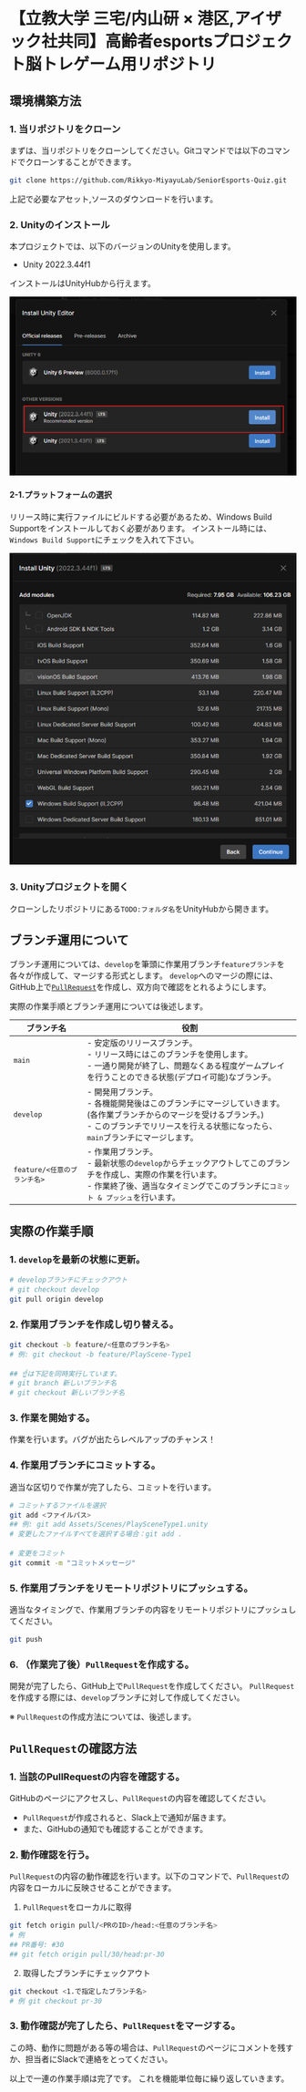# 【立教大学 三宅/内山研 × 港区,アイザック社共同】高齢者esportsプロジェクト脳トレゲーム用リポジトリ

## 

## 環境構築方法
### 1. 当リポジトリをクローン
まずは、当リポジトリをクローンしてください。Gitコマンドでは以下のコマンドでクローンすることができます。
```bash
git clone https://github.com/Rikkyo-MiyayuLab/SeniorEsports-Quiz.git
```
上記で必要なアセット,ソースのダウンロードを行います。

### 2. Unityのインストール
本プロジェクトでは、以下のバージョンのUnityを使用します。
- Unity 2022.3.44f1

インストールはUnityHubから行えます。

![alt text](READMEImages/UnityInstall-1.png)

#### 2-1.プラットフォームの選択
リリース時に実行ファイルにビルドする必要があるため、Windows Build Supportをインストールしておく必要があります。
インストール時には、`Windows Build Support`にチェックを入れて下さい。

![alt text](READMEImages/UnityInstall-2.png)

### 3. Unityプロジェクトを開く
クローンしたリポジトリにある`TODO:フォルダ名`をUnityHubから開きます。


## ブランチ運用について
ブランチ運用については、`develop`を筆頭に作業用ブランチ`featureブランチ`を各々が作成して、マージする形式とします。
`develop`へのマージの際には、GitHub上で[`PullRequest`](https://backlog.com/ja/git-tutorial/pull-request/01/)を作成し、双方向で確認をとれるようにします。

実際の作業手順とブランチ運用については後述します。

| ブランチ名 | 役割 |
| --- | --- |
| `main` | - 安定版のリリースブランチ。<br>- リリース時にはこのブランチを使用します。<br>- 一通り開発が終了し、問題なくある程度ゲームプレイを行うことのできる状態(デプロイ可能)なブランチ。 |
| `develop` | - 開発用ブランチ。<br>- 各機能開発後はこのブランチにマージしていきます。(各作業ブランチからのマージを受けるブランチ。)<br>- このブランチでリリースを行える状態になったら、`main`ブランチにマージします。 |
| `feature/<任意のブランチ名>` | - 作業用ブランチ。<br>- 最新状態の`develop`からチェックアウトしてこのブランチを作成し、実際の作業を行います。<br>- 作業終了後、適当なタイミングでこのブランチに`コミット & プッシュ`を行います。 |
  
## 実際の作業手順

### 1. `develop`を最新の状態に更新。
```bash
# developブランチにチェックアウト
# git checkout develop
git pull origin develop
```
### 2. 作業用ブランチを作成し切り替える。
```bash
git checkout -b feature/<任意のブランチ名>
# 例: git checkout -b feature/PlayScene-Type1

## ☝は下記を同時実行しています。
# git branch 新しいブランチ名
# git checkout 新しいブランチ名
```
### 3. 作業を開始する。
作業を行います。バグが出たらレベルアップのチャンス！

### 4. 作業用ブランチにコミットする。
適当な区切りで作業が完了したら、コミットを行います。
```bash
# コミットするファイルを選択
git add <ファイルパス> 
## 例: git add Assets/Scenes/PlaySceneType1.unity
# 変更したファイルすべてを選択する場合：git add .

# 変更をコミット
git commit -m "コミットメッセージ"
```
### 5. 作業用ブランチをリモートリポジトリにプッシュする。
適当なタイミングで、作業用ブランチの内容をリモートリポジトリにプッシュしてください。
```bash
git push
```

### 6. （作業完了後）`PullRequest`を作成する。
開発が完了したら、GitHub上で`PullRequest`を作成してください。
`PullRequest`を作成する際には、`develop`ブランチに対して作成してください。

※ `PullRequest`の作成方法については、後述します。


## `PullRequest`の確認方法
### 1. 当該のPullRequestの内容を確認する。
GitHubのページにアクセスし、`PullRequest`の内容を確認してください。
- `PullRequest`が作成されると、Slack上で通知が届きます。
- また、GitHubの通知でも確認することができます。

### 2. 動作確認を行う。
`PullRequest`の内容の動作確認を行います。以下のコマンドで、`PullRequest`の内容をローカルに反映させることができます。
1. `PullRequest`をローカルに取得
```bash
git fetch origin pull/<PRのID>/head:<任意のブランチ名>
# 例
## PR番号: #30
## git fetch origin pull/30/head:pr-30
```
2. 取得したブランチにチェックアウト
```bash
git checkout <1.で指定したブランチ名>
# 例 git checkout pr-30
```

### 3. 動作確認が完了したら、`PullRequest`をマージする。
この時、動作に問題がある等の場合は、`PullRequest`のページにコメントを残すか、担当者にSlackで連絡をとってください。


以上で一連の作業手順は完了です。
これを機能単位毎に繰り返していきます。


  
